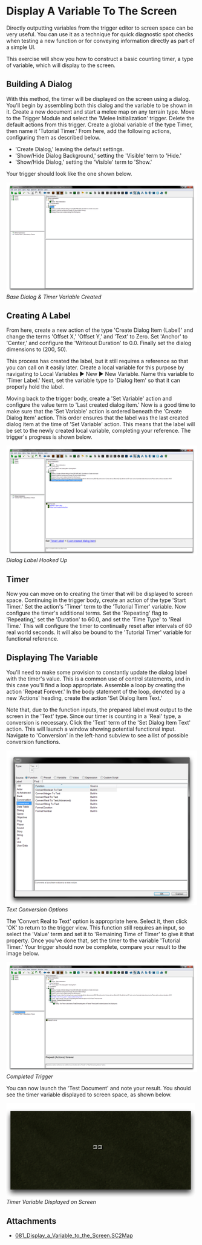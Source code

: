 # Display A Variable To The Screen

Directly outputting variables from the trigger editor to screen space can be very useful. You can use it as a technique for quick diagnostic spot checks when testing a new function or for conveying information directly as part of a simple UI.

This exercise will show you how to construct a basic counting timer, a type of variable, which will display to the screen.

## Building A Dialog

With this method, the timer will be displayed on the screen using a dialog. You'll begin by assembling both this dialog and the variable to be shown in it. Create a new document and start a melee map on any terrain type. Move to the Trigger Module and select the 'Melee Initialization' trigger. Delete the default actions from this trigger. Create a global variable of the type Timer, then name it 'Tutorial Timer.' From here, add the following actions, configuring them as described below.

  - 'Create Dialog,' leaving the default settings.
  - 'Show/Hide Dialog Background,' setting the 'Visible' term to 'Hide.'
  - 'Show/Hide Dialog,' setting the 'Visible' term to 'Show.'

Your trigger should look like the one shown below.

[![Base Dialog & Timer Variable Created](./resources/081_Display_a_Variable_to_the_Screen1.png)](./resources/081_Display_a_Variable_to_the_Screen1.png)
*Base Dialog & Timer Variable Created*

## Creating A Label

From here, create a new action of the type 'Create Dialog Item (Label)' and change the terms 'Offset X,' 'Offset Y,' and 'Text' to Zero. Set 'Anchor' to 'Center,' and configure the 'Writeout Duration' to 0.0. Finally set the dialog dimensions to (200, 50).

This process has created the label, but it still requires a reference so that you can call on it easily later. Create a local variable for this purpose by navigating to Local Variables ▶︎ New ▶︎ New Variable. Name this variable to 'Timer Label.' Next, set the variable type to 'Dialog Item' so that it can properly hold the label.

Moving back to the trigger body, create a 'Set Variable' action and configure the value term to 'Last created dialog item.' Now is a good time to make sure that the 'Set Variable' action is ordered beneath the 'Create Dialog Item' action. This order ensures that the label was the last created dialog item at the time of 'Set Variable' action. This means that the label will be set to the newly created local variable, completing your reference. The trigger's progress is shown below.

[![Dialog Label Hooked Up](./resources/081_Display_a_Variable_to_the_Screen2.png)](./resources/081_Display_a_Variable_to_the_Screen2.png)
*Dialog Label Hooked Up*

## Timer

Now you can move on to creating the timer that will be displayed to screen space. Continuing in the trigger body, create an action of the type 'Start Timer.' Set the action's 'Timer' term to the 'Tutorial Timer' variable. Now configure the timer's additional terms. Set the 'Repeating' flag to 'Repeating,' set the 'Duration' to 60.0, and set the 'Time Type' to 'Real Time.' This will configure the timer to continually reset after intervals of 60 real world seconds. It will also be bound to the 'Tutorial Timer' variable for functional reference.

## Displaying The Variable

You'll need to make some provision to constantly update the dialog label with the timer's value. This is a common use of control statements, and in this case you'll find a loop appropriate. Assemble a loop by creating the action 'Repeat Forever.' In the body statement of the loop, denoted by a new 'Actions' heading, create the action 'Set Dialog Item Text.'

Note that, due to the function inputs, the prepared label must output to the screen in the 'Text' type. Since our timer is counting in a 'Real' type, a conversion is necessary. Click the 'Text' term of the 'Set Dialog Item Text' action. This will launch a window showing potential functional input. Navigate to 'Conversion' in the left-hand subview to see a list of possible conversion functions.

[![Text Conversion Options](./resources/081_Display_a_Variable_to_the_Screen3.png)](./resources/081_Display_a_Variable_to_the_Screen3.png)
*Text Conversion Options*

The 'Convert Real to Text' option is appropriate here. Select it, then click 'OK' to return to the trigger view. This function still requires an input, so select the 'Value' term and set it to 'Remaining Time of Timer' to give it that property. Once you've done that, set the timer to the variable 'Tutorial Timer.' Your trigger should now be complete, compare your result to the image below.

[![Completed Trigger](./resources/081_Display_a_Variable_to_the_Screen4.png)](./resources/081_Display_a_Variable_to_the_Screen4.png)
*Completed Trigger*

You can now launch the 'Test Document' and note your result. You should see the timer variable displayed to screen space, as shown below.

![Timer Variable Displayed on Screen](./resources/081_Display_a_Variable_to_the_Screen5.png)
*Timer Variable Displayed on Screen*

## Attachments

 * [081_Display_a_Variable_to_the_Screen.SC2Map](./maps/081_Display_a_Variable_to_the_Screen.SC2Map)
